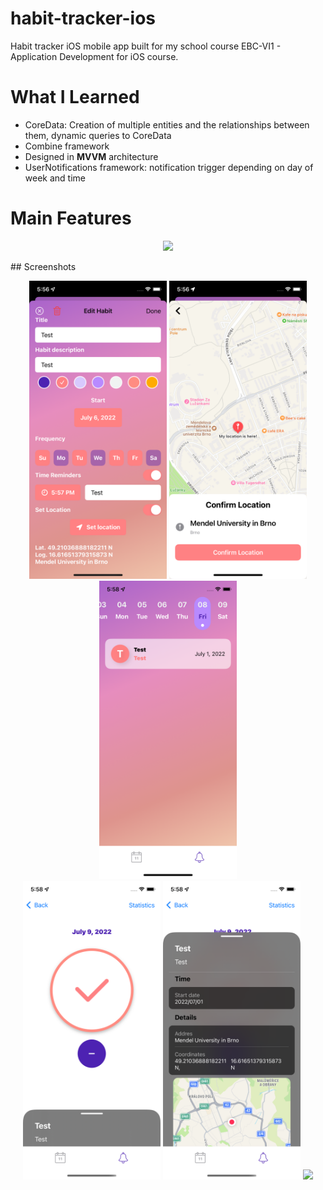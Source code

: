 # habit-tracker-ios
Habit tracker iOS mobile app built for my school course EBC-VI1 - Application Development for iOS course.
# What I Learned
* CoreData: Creation of multiple entities and the relationships between them, dynamic queries to CoreData
* Combine framework
* Designed in **MVVM** architecture
* UserNotifications framework: notification trigger depending on day of week and time 
# Main Features
<p align="center"><img src="habits_project_4sem/Assets.xcassets/finish_ios_gif.dataset/finish_ios_gif.gif" width="320"/></p>
## Screenshots
<p align="center">
<img src="habits_project_4sem/Assets.xcassets/screen2.imageset/screen2.png" width="220">
  <img src="habits_project_4sem/Assets.xcassets/screen4.imageset/screen4.png" width="220">
  <img src="habits_project_4sem/Assets.xcassets/screen1.imageset/screen1.png" width="220">
  <br>
  <img src="habits_project_4sem/Assets.xcassets/screen3.imageset/screen3.png" width="220">
  <img src="habits_project_4sem/Assets.xcassets/screen5.imageset/screen5.png" width="220">
  <img src="habits_project_4sem/Assets.xcassets/screen6.imageset" width="220">
  <br>
</p>

